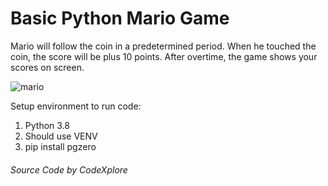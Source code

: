
#  Basic Python Mario Game



Mario will follow the coin in a predetermined period.
When he touched the coin, the score will be plus 10 points.
After overtime, the game shows your scores on screen.

![mario](https://user-images.githubusercontent.com/40466710/130661674-19947a4b-a642-4def-812d-26ce96e934e9.png)

Setup environment to run code:
1. Python 3.8
2. Should use VENV
3. pip install pgzero

######    Source Code by CodeXplore
